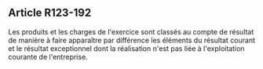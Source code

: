 Article R123-192
----
Les produits et les charges de l'exercice sont classés au compte de résultat de
manière à faire apparaître par différence les éléments du résultat courant et le
résultat exceptionnel dont la réalisation n'est pas liée à l'exploitation
courante de l'entreprise.
